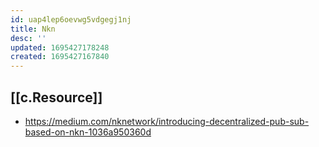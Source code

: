 ```yaml
---
id: uap4lep6oevwg5vdgegj1nj
title: Nkn
desc: ''
updated: 1695427178248
created: 1695427167840
---
```


## [[c.Resource]]

- https://medium.com/nknetwork/introducing-decentralized-pub-sub-based-on-nkn-1036a950360d